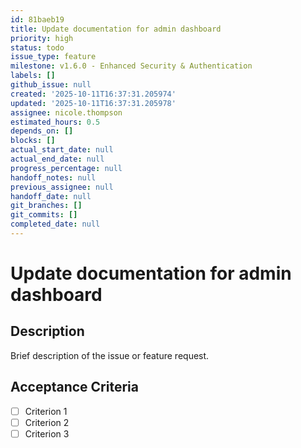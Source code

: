```yaml
---
id: 81baeb19
title: Update documentation for admin dashboard
priority: high
status: todo
issue_type: feature
milestone: v1.6.0 - Enhanced Security & Authentication
labels: []
github_issue: null
created: '2025-10-11T16:37:31.205974'
updated: '2025-10-11T16:37:31.205978'
assignee: nicole.thompson
estimated_hours: 0.5
depends_on: []
blocks: []
actual_start_date: null
actual_end_date: null
progress_percentage: null
handoff_notes: null
previous_assignee: null
handoff_date: null
git_branches: []
git_commits: []
completed_date: null
---
```


# Update documentation for admin dashboard

## Description

Brief description of the issue or feature request.

## Acceptance Criteria

- [ ] Criterion 1
- [ ] Criterion 2
- [ ] Criterion 3